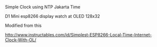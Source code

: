 Simple Clock using NTP Jakarta Time


D1 Mini esp8266 display watch at OLED 128x32

Modified from this 

http://www.instructables.com/id/Simplest-ESP8266-Local-Time-Internet-Clock-With-OL/
